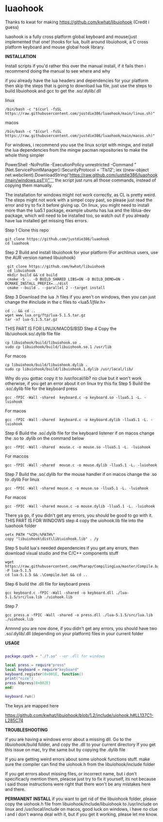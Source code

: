 # luaohook

Thanks to kwat for making https://github.com/kwhat/libuiohook (Credit i guess)

luaohook is a fully cross platform global keyboard and mouse(just implemented that one! )hooks for lua, built around libuiohook, a C cross platform keyboard and mouse global hook library.

**INSTALLATION**

Install scripts if you'd rather this over the manual install, if it fails then i recommend doing the manual to see where and why 

if you already have the lua headers and dependencies for your platform then skip the steps that is going to download lua file, just use the steps to build libuiohook and gcc to get the .so/.dylib/.dll 

linux
```
/bin/bash -c "$(curl -fsSL https://raw.githubusercontent.com/justdie386/luaohook/main/linux.sh)"
```
macos
```
/bin/bash -c "$(curl -fsSL https://raw.githubusercontent.com/justdie386/luaohook/main/macos.sh)"
```
For windows, i recommend you use the linux script with mingw, and install the lua dependencies from the mingw pacman repositories to make the whole thing simpler


PowerShell -NoProfile -ExecutionPolicy unrestricted -Command "[Net.ServicePointManager]::SecurityProtocol = 'Tls12'; iex ((new-object net.webclient).DownloadString('https://raw.github.com/justdie386/luaohook/main/windows.ps1'))"```
the script just runs all those commands, instead of copying them manually.

The installation for windows might not work correctly, as CL is pretty weird. The steps might not work with a simpel copy past, so please just read the error and try to fix it before giving up. On linux, you might need to install more than the lua5.1 package, example ubuntu has lua and the liblua-dev package, which will need to be installed too, so watch out if you already have lua installed get missing files errors.

Step 1
Clone this repo
```
git clone https://github.com/justdie386/luaohook
cd luaohook
```
Step 2
Build and install libuiohook for your platform (For archlinux users, use the AUR version named libuiohook)

```
 git clone https://github.com/kwhat/libuiohook
 cd libuiohook
 mkdir build && cd build
 cmake -S .. -D BUILD_SHARED_LIBS=ON -D BUILD_DEMO=ON -DCMAKE_INSTALL_PREFIX=../dist
 cmake --build . --parallel 2 --target install  
```
Step 3
Download the lua .h files
if you aren't on windows, then you can just change the #include in the c files to <lua5.1/*file*.h>
```
cd .. && cd ..
wget www.lua.org/ftp/lua-5.1.5.tar.gz
tar -xf lua-5.1.5.tar.gz
```
THIS PART IS FOR LINUX/MACOS/BSD
Step 4
Copy the lib/uiohook.so/.dylib file file

```
cp libuiohook/build/libuiohook.so .
sudo cp libuiohook/build/libuiohook.so.1 /usr/lib
```
For macos
```
cp libuiohook/build/libuiohook.dylib .
sudo cp libuiohook/build/libuiohook.1.dylib /usr/local/lib/
```
Why do you gottac copy it to /usr/local/lib? no clue but it won't work otherwise, if you get an error about it on linux try this fix
Step 5
Build the .so/.dylib file for the keyboard press
```
gcc -fPIC -Wall -shared  keyboard.c -o keyboard.so -llua5.1 -L. -luiohook
```
For macos

```
gcc -fPIC -Wall -shared  keyboard.c -o keyboard.dylib -llua5.1 -L. -luiohook
```

Step 6
Build the .so/.dylib file for the keyboard listener
if on macos change the .so to .dylib on the command below
```
gcc -fPIC -Wall -shared  mouse.c -o mouse.so -llua5.1 -L. -luiohook

```
For maccos
```
gcc -fPIC -Wall -shared  mouse.c -o mouse.dylib -llua5.1 -L. -luiohook

```
Step 7
Build the .so/.dylib for the mouse handler
if on macos change the .so to .dylib
For linux
```
gcc -fPIC -Wall -shared mouse.c -o mouse.so -llua5.1 -L. -luiohook
```
For macos
```
gcc -fPIC -Wall -shared mouse.c -o mouse.dylib -llua5.1 -L. -luiohook
```
There ya go, if you didn't get any errors, you should be good to go with it.
THIS PART IS FOR WINDOWS
step 4
copy the uiohook.lib file into the luaohook folder
```
setx PATH "%CD%;%PATH%"
copy "libuiohook\dist\lib\uiohook.lib" . /y
```
Step 5
build lua's needed dependencies
if you get any errors, then download visual studio and the C/C++ components stuff
```
wget https://raw.githubusercontent.com/Pharap/CompilingLua/master/Compile.bat -P lua-5.1.5
cd lua-5.1.5 && .\Compile.bat && cd ..
```

Step 6
build the .dll file for keyboard press

```
gcc keyboard.c -fPIC -Wall -shared -o keyboard.dll ./lua-5.1.5/src/lua.lib ./uiohook.lib
```
Step 7

```
gcc press.o -fPIC -Wall -shared -o press.dll ./lua-5.1.5/src/lua.lib ./uiohook.lib
```
Annnnd you are now done, if you didn't get any errors, you should have two .so/.dylib/.dll (depending on your platform) files in your current folder

**USAGE**

```lua

package.cpath = "./?.so" --or .dll for windows

local press = require"press"
local keyboard = require"keyboard"
keyboard.register(0x001E, function()
print("nice")
press.kbpress(0x002E)
end)

keyboard.run()
```

The keys are mapped here

https://github.com/kwhat/libuiohook/blob/1.2/include/uiohook.h#LL137C1-L285C74


**TROUBLESHOOTING**

if you are having a windows error about a missing dll.
Go to the libuiohook/build folder, and copy the .dll to your current directory
If you get this issue on mac, try the same but by copying the .dylib file

If you are getting weird errors about some uiohook functions stuff. 
make sure the compiler can find the uiohook.h from the libuiohook/include folder

If you get errors about missing files, or incorrect name, but i don't specificacly mention them, pleacse just try to fix it yourself, its not because i said those instructions were right that there won't be any mistakes here and there.

**PERMANENT INSTALL**
if you want to get rid of the libuiohook folder, please copy the uiohook.h file from libuiohook/include/libuiohook to /usr/include on linux and /usr/local/include on macos, good luck on windows, i have no clue i and i don't wanna deal with it, but if you get it working, please let me know.
